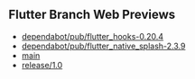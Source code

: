 ## Flutter Branch Web Previews

- [dependabot/pub/flutter_hooks-0.20.4](./dependabot/pub/flutter_hooks-0.20.4/)
- [dependabot/pub/flutter_native_splash-2.3.9](./dependabot/pub/flutter_native_splash-2.3.9/)
- [main](./main/)
- [release/1.0](./release/1.0/)
